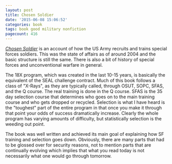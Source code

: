 ```yaml
---
layout: post
title: Chosen Soldier
date: '2015-06-08 15:06:52'
categories: book
tags: book good military nonfiction
pagecount: 416
---
```


[*Chosen Soldier*][chosen-amazon] is an account of how the US Army
recruits and trains special forces soldiers. This was the state
of affairs as of around 2004 and the basic structure is still the same.
There is also a bit of history of special forces and unconventional warfare
in general.

The 18X program, which was created in the last 10-15 years, is basically
the equivalent of the SEAL challenge contract. Much of this book follows
a class of "X-Rays", as they are typically called, through OSUT, SOPC, SFAS,
and the Q course. The real training is done in the Q course. SFAS is the 35 day
selection course that determines who goes on to the main training course and who
gets dropped or recycled. Selection is what I have heard is the "toughest" part
of the entire program in that once you make it through that point your odds of success
dramatically increase. Clearly the whole program has varying amounts of
difficulty, but statistically selection is the weeding out point.

The book was well written and achieved its main goal of explaining how SF
training and selection goes down. Obviously, there are many parts that
had to be glossed over for security reasons, not to mention parts that are
continually evolving which implies that what you read today is not
necessarily what one would go through tomorrow.


[chosen-amazon]:      http://amzn.com/0307339394
